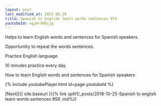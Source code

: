 ```yaml
---
layout: post
last_modified_at: 2021-03-29
title: Spanish to English learn words sentences 974 
youtubeId: vqjHrVW5ijg
---
```

 
 
Helps to learn English words and sentences for Spanish speakers.

Opportunitiy to repeat the words sentences. 

Practice English language. 
 
10 minutes practice every day. 
 
How to learn English words and sentences for Spanish speakers 
 
{% include youtubePlayer.html id=page.youtubeId %}
 
 
[Next]({{ site.baseurl }}{% link  split1/_posts/2018-10-25-Spanish to english learn words sentences 958 .md%})
 
